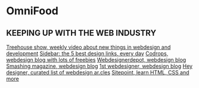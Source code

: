 # OmniFood

## KEEPING UP WITH THE WEB INDUSTRY

[Treehouse show, weekly video about new things in webdesign and development](1)
[Sidebar: the 5 best design links, every day](2)
[Codrops, webdesign blog with lots of freebies](3)
[Webdesignerdepot, webdesign blog](4)
[Smashing magazine, webdesign blog](5)
[1st webdesigner, webdesign blog](6)
[Hey designer, curated list of webdesign ar.cles](7)
[Sitepoint, learn HTML, CSS and more](8)

[1]: https://teamtreehouse.com/library/the-treehouse-show-2012-2015
[2]: https://sidebar.io/
[3]: https://tympanus.net/codrops/
[4]: https://www.webdesignerdepot.com/
[5]: https://www.smashingmagazine.com/
[6]: https://1stwebdesigner.com/
[7]: https://heydesigner.com/
[8]: https://www.sitepoint.com/